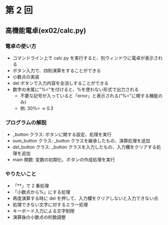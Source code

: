 # 第 2 回

## 高機能電卓(ex02/calc.py)

### 電卓の使い方

- コマンドライン上で calc.py を実行すると、別ウィンドウに電卓が表示される
- ボタン入力で、四則演算をすることができる
- 小数点の実装
- del ボタンで入力内容を全消しすることができる
- 数字の末尾に"%="を付けると、%を使わない形式で出力される
  - 不要な記号が入っていると「error」と表示される("%="に関する機能のみ)
  - 例: 30%= → 0.3

### プログラムの解説

- \_button クラス: ボタンに関する設定、処理を実行
- sum_button クラス: \_button クラスを継承したもの、演算処理を追加
- del_button クラス: \_button クラスを入力したもの、入力欄をクリアする処理を追加
- main 関数: 変数の初期化、ボタンの作成処理を実行

### やりたいこと

- 「\*\*」で 2 乗処理
- 「小数点から%」にする処理
- 再度演算する時に del を押して、入力欄をクリアしないと入力できない点
- 処理できない文字に対するエラー処理
- キーボード入力による文字制限
- 演算後の小数点の桁数調整
